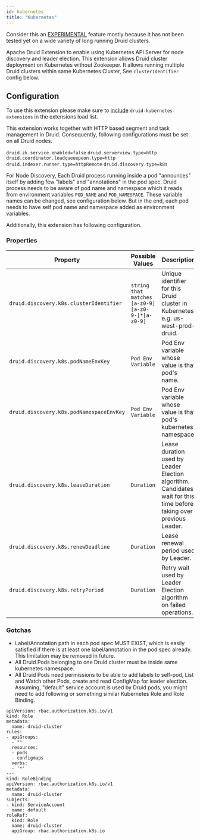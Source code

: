 ```yaml
---
id: kubernetes
title: "Kubernetes"
---
```


<!--
  ~ Licensed to the Apache Software Foundation (ASF) under one
  ~ or more contributor license agreements.  See the NOTICE file
  ~ distributed with this work for additional information
  ~ regarding copyright ownership.  The ASF licenses this file
  ~ to you under the Apache License, Version 2.0 (the
  ~ "License"); you may not use this file except in compliance
  ~ with the License.  You may obtain a copy of the License at
  ~
  ~   http://www.apache.org/licenses/LICENSE-2.0
  ~
  ~ Unless required by applicable law or agreed to in writing,
  ~ software distributed under the License is distributed on an
  ~ "AS IS" BASIS, WITHOUT WARRANTIES OR CONDITIONS OF ANY
  ~ KIND, either express or implied.  See the License for the
  ~ specific language governing permissions and limitations
  ~ under the License.
  -->

Consider this an [EXPERIMENTAL](./../experimental.md) feature mostly because it has not been tested yet on a wide variety of long running Druid clusters.

Apache Druid Extension to enable using Kubernetes API Server for node discovery and leader election. This extension allows Druid cluster deployment on Kubernetes without Zookeeper. It allows running multiple Druid clusters within same Kubernetes Cluster, See `clusterIdentifier` config below.


## Configuration

To use this extension please make sure to  [include](./../extensions.md#loading-extensions) `druid-kubernetes-extensions` in the extensions load list.

This extension works together with HTTP based segment and task management in Druid. Consequently, following configurations must be set on all Druid nodes.

`druid.zk.service.enabled=false`
`druid.serverview.type=http`
`druid.coordinator.loadqueuepeon.type=http`
`druid.indexer.runner.type=httpRemote`
`druid.discovery.type=k8s`

For Node Discovery, Each Druid process running inside a pod "announces" itself by adding few "labels" and "annotations" in the pod spec. Druid process needs to be aware of pod name and namespace which it reads from environment variables `POD_NAME` and `POD_NAMESPACE`. These variable names can be changed, see configuration below. But in the end, each pod needs to have self pod name and namespace added as environment variables.

Additionally, this extension has following configuration.

### Properties
|Property|Possible Values|Description|Default|required|
|--------|---------------|-----------|-------|--------|
|`druid.discovery.k8s.clusterIdentifier`|`string that matches [a-z0-9][a-z0-9-]*[a-z0-9]`|Unique identifier for this Druid cluster in Kubernetes e.g. us-west-prod-druid.|None|Yes|
|`druid.discovery.k8s.podNameEnvKey`|`Pod Env Variable`|Pod Env variable whose value is that pod's name.|POD_NAME|No|
|`druid.discovery.k8s.podNamespaceEnvKey`|`Pod Env Variable`|Pod Env variable whose value is that pod's kubernetes namespace.|POD_NAMESPACE|No|
|`druid.discovery.k8s.leaseDuration`|`Duration`|Lease duration used by Leader Election algorithm. Candidates wait for this time before taking over previous Leader.|PT60S|No|
|`druid.discovery.k8s.renewDeadline`|`Duration`|Lease renewal period used by Leader.|PT17S|No|
|`druid.discovery.k8s.retryPeriod`|`Duration`|Retry wait used by Leader Election algorithm on failed operations.|PT5S|No|

### Gotchas

- Label/Annotation path in each pod spec MUST EXIST, which is easily satisfied if there is at least one label/annotation in the pod spec already. This limitation may be removed in future.
- All Druid Pods belonging to one Druid cluster must be inside same kubernetes namespace.
- All Druid Pods need permissions to be able to add labels to self-pod, List and Watch other Pods, create and read ConfigMap for leader election. Assuming, "default" service account is used by Druid pods, you might need to add following or something similar Kubernetes Role and Role Binding.

```
apiVersion: rbac.authorization.k8s.io/v1
kind: Role
metadata:
  name: druid-cluster
rules:
- apiGroups:
  - ""
  resources:
  - pods
  - configmaps
  verbs:
  - '*'
---
kind: RoleBinding
apiVersion: rbac.authorization.k8s.io/v1
metadata:
  name: druid-cluster
subjects:
- kind: ServiceAccount
  name: default
roleRef:
  kind: Role
  name: druid-cluster
  apiGroup: rbac.authorization.k8s.io
```
